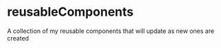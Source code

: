 # reusableComponents
A collection of my reusable components that will update as new ones are created
